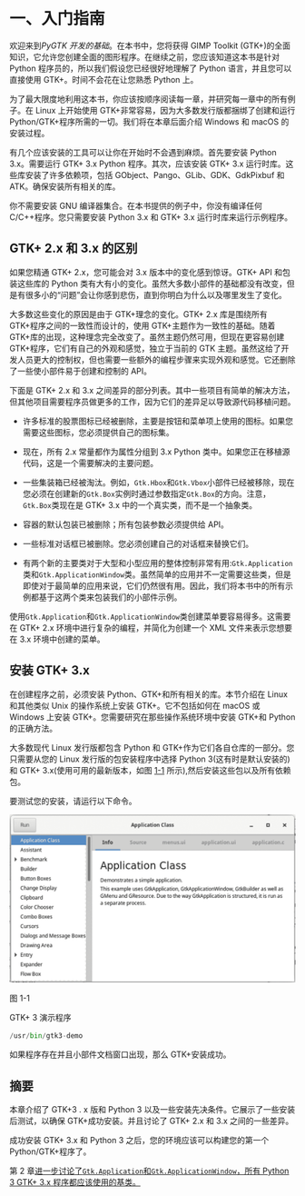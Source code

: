 # 一、入门指南

欢迎来到*PyGTK 开发的基础*。在本书中，您将获得 GIMP Toolkit (GTK+)的全面知识，它允许您创建全面的图形程序。在继续之前，您应该知道这本书是针对 Python 程序员的，所以我们假设您已经很好地理解了 Python 语言，并且您可以直接使用 GTK+。时间不会花在让您熟悉 Python 上。

为了最大限度地利用这本书，你应该按顺序阅读每一章，并研究每一章中的所有例子。在 Linux 上开始使用 GTK+非常容易，因为大多数发行版都捆绑了创建和运行 Python/GTK+程序所需的一切。我们将在本章后面介绍 Windows 和 macOS 的安装过程。

有几个应该安装的工具可以让你在开始时不会遇到麻烦。首先要安装 Python 3.x。需要运行 GTK+ 3.x Python 程序。其次，应该安装 GTK+ 3.x 运行时库。这些库安装了许多依赖项，包括 GObject、Pango、GLib、GDK、GdkPixbuf 和 ATK。确保安装所有相关的库。

你不需要安装 GNU 编译器集合。在本书提供的例子中，你没有编译任何 C/C++程序。您只需要安装 Python 3.x 和 GTK+ 3.x 运行时库来运行示例程序。

## GTK+ 2.x 和 3.x 的区别

如果您精通 GTK+ 2.x，您可能会对 3.x 版本中的变化感到惊讶。GTK+ API 和包装这些库的 Python 类有大有小的变化。虽然大多数小部件的基础都没有改变，但是有很多小的“问题”会让你感到悲伤，直到你明白为什么以及哪里发生了变化。

大多数这些变化的原因是由于 GTK+理念的变化。GTK+ 2.x 库是围绕所有 GTK+程序之间的一致性而设计的，使用 GTK+主题作为一致性的基础。随着 GTK+库的出现，这种理念完全改变了。虽然主题仍然可用，但现在更容易创建 GTK+程序，它们有自己的外观和感觉，独立于当前的 GTK 主题。虽然这给了开发人员更大的控制权，但也需要一些额外的编程步骤来实现外观和感觉。它还删除了一些使小部件易于创建和控制的 API。

下面是 GTK+ 2.x 和 3.x 之间差异的部分列表。其中一些项目有简单的解决方法，但其他项目需要程序员做更多的工作，因为它们的差异足以导致源代码移植问题。

*   许多标准的股票图标已经被删除，主要是按钮和菜单项上使用的图标。如果您需要这些图标，您必须提供自己的图标集。

*   现在，所有 2.x 常量都作为属性分组到 3.x Python 类中。如果您正在移植源代码，这是一个需要解决的主要问题。

*   一些集装箱已经被淘汰。例如，`Gtk.Hbox`和`Gtk.Vbox`小部件已经被移除，现在您必须在创建新的`Gtk.Box`实例时通过参数指定`Gtk.Box`的方向。注意，`Gtk.Box`类现在是 GTK+ 3.x 中的一个真实类，而不是一个抽象类。

*   容器的默认包装已被删除；所有包装参数必须提供给 API。

*   一些标准对话框已被删除。您必须创建自己的对话框来替换它们。

*   有两个新的主要类对于大型和小型应用的整体控制非常有用:`Gtk.Application`类和`Gtk.ApplicationWindow`类。虽然简单的应用并不一定需要这些类，但是即使对于最简单的应用来说，它们仍然很有用。因此，我们将本书中的所有示例都基于这两个类来包装我们的小部件示例。

使用`Gtk.Application`和`Gtk.ApplicationWindow`类创建菜单要容易得多。这需要在 GTK+ 2.x 环境中进行复杂的编程，并简化为创建一个 XML 文件来表示您想要在 3.x 环境中创建的菜单。

## 安装 GTK+ 3.x

在创建程序之前，必须安装 Python、GTK+和所有相关的库。本节介绍在 Linux 和其他类似 Unix 的操作系统上安装 GTK+。它不包括如何在 macOS 或 Windows 上安装 GTK+。您需要研究在那些操作系统环境中安装 GTK+和 Python 的正确方法。

大多数现代 Linux 发行版都包含 Python 和 GTK+作为它们各自仓库的一部分。您只需要从您的 Linux 发行版的包安装程序中选择 Python 3(这有时是默认安装的)和 GTK+ 3.x(使用可用的最新版本，如图 [1-1](#Fig1) 所示),然后安装这些包以及所有依赖包。

要测试您的安装，请运行以下命令。

![img/142357_2_En_1_Fig1_HTML.jpg](img/142357_2_En_1_Fig1_HTML.jpg)

图 1-1

GTK+ 3 演示程序

```py
/usr/bin/gtk3-demo

```

如果程序存在并且小部件文档窗口出现，那么 GTK+安装成功。

## 摘要

本章介绍了 GTK+3 . x 版和 Python 3 以及一些安装先决条件。它展示了一些安装后测试，以确保 GTK+成功安装。并且讨论了 GTK+ 2.x 和 3.x 之间的一些差异。

成功安装 GTK+ 3.x 和 Python 3 之后，您的环境应该可以构建您的第一个 Python/GTK+程序了。

第 2 章[进一步讨论了`Gtk.Application`和`Gtk.ApplicationWindow`，所有 Python 3 GTK+ 3.x 程序都应该使用的基类。](02.html)